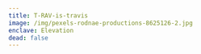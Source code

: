 ```yaml
---
title: T-RAV-is-travis
image: /img/pexels-rodnae-productions-8625126-2.jpg
enclave: Elevation
dead: false
---
```

